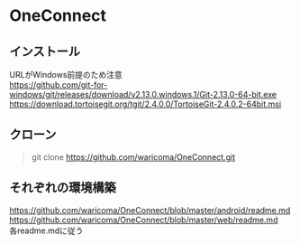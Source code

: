 # OneConnect

## インストール
URLがWindows前提のため注意  
https://github.com/git-for-windows/git/releases/download/v2.13.0.windows.1/Git-2.13.0-64-bit.exe  
https://download.tortoisegit.org/tgit/2.4.0.0/TortoiseGit-2.4.0.2-64bit.msi

## クローン
>git clone https://github.com/waricoma/OneConnect.git  
## それぞれの環境構築
https://github.com/waricoma/OneConnect/blob/master/android/readme.md  
https://github.com/waricoma/OneConnect/blob/master/web/readme.md  
各readme.mdに従う
